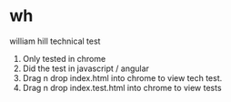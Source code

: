 # wh
william hill technical test

1. Only tested in chrome
2. Did the test in javascript / angular
3. Drag n drop index.html into chrome to view tech test.
4. Drag n drop index.test.html into chrome to view tests
